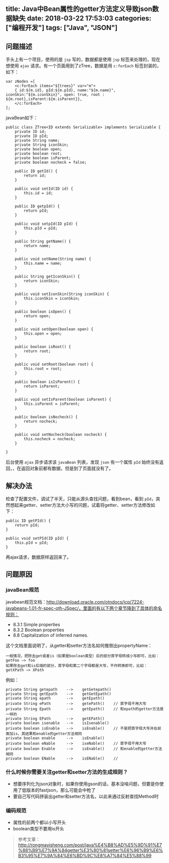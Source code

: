 title: Java中Bean属性的getter方法定义导致json数据缺失
date: 2018-03-22 17:53:03
categories: ["编程开发"]
tags: ["Java", "JSON"]
---

## 问题描述

手头上有一个项目，使用的是 `jsp` 写的，数据都是使用 `jsp` 标签来处理的，现在想使用 `ajax` 请求。有一个页面用到了zTree，数据是用 `c:forEach` 标签封装的，如下：

```
var zNodes =[
    <c:forEach items="${trees}" var="m">
    { id:${m.id}, pId:${m.pId}, name:"${m.name}", iconSkin:"${m.iconSkin}", open: true, root : ${m.root},isParent:${m.isParent}},
    </c:forEach>
];
```

javaBean如下：

```
public class ZTree<ID extends Serializable> implements Serializable {
    private ID id;
    private ID pId;
    private String name;
    private String iconSkin;
    private boolean open;
    private boolean root;
    private boolean isParent;
    private boolean nocheck = false;

    public ID getId() {
        return id;
    }

    public void setId(ID id) {
        this.id = id;
    }

    public ID getpId() {
        return pId;
    }

    public void setpId(ID pId) {
        this.pId = pId;
    }

    public String getName() {
        return name;
    }

    public void setName(String name) {
        this.name = name;
    }

    public String getIconSkin() {
        return iconSkin;
    }

    public void setIconSkin(String iconSkin) {
        this.iconSkin = iconSkin;
    }

    public boolean isOpen() {
        return open;
    }

    public void setOpen(boolean open) {
        this.open = open;
    }

    public boolean isRoot() {
        return root;
    }

    public void setRoot(boolean root) {
        this.root = root;
    }

    public boolean isIsParent() {
        return isParent;
    }

    public void setIsParent(boolean isParent) {
        this.isParent = isParent;
    }

    public boolean isNocheck() {
        return nocheck;
    }

    public void setNocheck(boolean nocheck) {
        this.nocheck = nocheck;
    }

}
```

后台使用 `ajax` 异步请求该 `javaBean` 列表，发现 `json` 有一个属性 `pId` 始终没有返回，，在返回对象前都有数据，但是到了页面就没有了。


## 解决办法

检查了配置文件，调试了半天，只能从源头查找问题，看到bean，看到 `pId`，突然想起来getter、setter方法大小写的问题，试着将getter、setter方法修改如下：

```
public ID getPId() {
    return pId;
}

public void setPId(ID pId) {
    this.pId = pId;
}
```

再ajax请求，数据原样返回来了。


## 问题原因

### javaBean规范

javabean规范文档：http://download.oracle.com/otndocs/jcp/7224-javabeans-1.01-fr-spec-oth-JSpec/，里面的有以下两个章节降到了具体的命名规则：

> 
* 8.3.1 Simple properties
* 8.3.2 Boolean properties
* 8.8 Capitalization of inferred names.

这个文档里面说明了，从getter和setter方法名如何推倒出propertyName：

    一般情况，把除去get或者is（如果是boolean类型）后的部分首字母转成小写即可，比如：getFoo –> foo
    如果除去get和is后端的部分，首字母和第二个字母都是大写，不作转换即可，比如：getXPath –> XPath

例如：

```
private String getepath    -->    getGetepath()
private String getEpath    -->    getGetEpath()
private String epath       -->    getEpath()     
private String ePath       -->    getePath()    // 首字母不用大写
private String Epath       -->    getEpath()    // 和epath的getter方法是一样的
private String EPath       -->    getEPath()
private boolean isenable   -->    isIsenable()
private boolean isEnable   -->    isEnable()    // 不是把首字母大写并在前面加is，其结果和enable的getter方法相同
private boolean enable     -->    isEnable()
private boolean eNable     -->    iseNable()    // 首字母不用大写
private boolean Enable     -->    isEnable()    // 和enable的getter方法相同
private boolean ENable     -->    isENable()    //
```

### 什么时候你需要关注getter和setter方法的生成规则？

* 想要序列化为json对象时，如果你使用gson的话，基本没啥问题，但要是你使用了低版本的fastjson，那么可能会中枪了
* 要自己写代码拼装出getter和setter方法名，以此来通过反射查找Method时


### 编码规范

* 属性的前两个都以小写开头
* boolean类型不要用is开头


> 参考文章：http://rongmayisheng.com/post/java%E4%B8%AD%E5%9D%91%E7%88%B9%E7%9A%84getter%E3%80%81setter%E6%96%B9%E6%B3%95%E7%9A%84%E6%BD%9C%E8%A7%84%E5%88%99